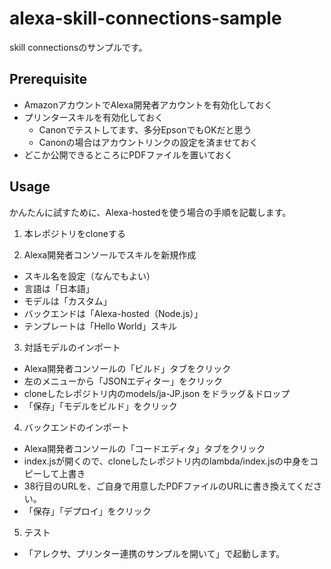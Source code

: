 # alexa-skill-connections-sample

skill connectionsのサンプルです。

## Prerequisite

- AmazonアカウントでAlexa開発者アカウントを有効化しておく
- プリンタースキルを有効化しておく
  - Canonでテストしてます、多分EpsonでもOKだと思う
  - Canonの場合はアカウントリンクの設定を済ませておく
- どこか公開できるところにPDFファイルを置いておく

## Usage

かんたんに試すために、Alexa-hostedを使う場合の手順を記載します。

1. 本レポジトリをcloneする

2. Alexa開発者コンソールでスキルを新規作成
  - スキル名を設定（なんでもよい）
  - 言語は「日本語」
  - モデルは「カスタム」
  - バックエンドは「Alexa-hosted（Node.js）」
  - テンプレートは「Hello World」スキル

3. 対話モデルのインポート
  - Alexa開発者コンソールの「ビルド」タブをクリック
  - 左のメニューから「JSONエディター」をクリック
  - cloneしたレポジトリ内のmodels/ja-JP.json をドラッグ＆ドロップ
  - 「保存」「モデルをビルド」をクリック

4. バックエンドのインポート
  - Alexa開発者コンソールの「コードエディタ」タブをクリック
  - index.jsが開くので、cloneしたレポジトリ内のlambda/index.jsの中身をコピーして上書き
  - 38行目のURLを、ご自身で用意したPDFファイルのURLに書き換えてください。
  - 「保存」「デプロイ」をクリック

5. テスト
  - 「アレクサ、プリンター連携のサンプルを開いて」で起動します。